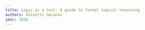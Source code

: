 ```yaml
---
title: Logic as a tool: A guide to formal logical reasoning
authors: Valentin Goranko
year: 2016
---
```


